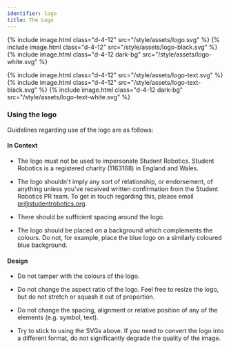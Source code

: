 ```yaml
---
identifier: logo
title: The Logo
---
```


{% include image.html class="d-4-12" src="/style/assets/logo.svg" %}
{% include image.html class="d-4-12" src="/style/assets/logo-black.svg" %}
{% include image.html class="d-4-12 dark-bg" src="/style/assets/logo-white.svg" %}

{% include image.html class="d-4-12" src="/style/assets/logo-text.svg" %}
{% include image.html class="d-4-12" src="/style/assets/logo-text-black.svg" %}
{% include image.html class="d-4-12 dark-bg" src="/style/assets/logo-text-white.svg" %}

### Using the logo

Guidelines regarding use of the logo are as follows:

#### In Context

* The logo must not be used to impersonate Student Robotics. Student Robotics 
  is a registered charity (1163168) in England and Wales.

* The logo shouldn't imply any sort of relationship, or endorsement, of anything
  unless you've received written confirmation from the Student Robotics PR team.
  To get in touch regarding this, please email 
  [pr@studentrobotics.org](mailto:pr@studentrobotics.org).

* There should be sufficient spacing around the logo.

* The logo should be placed on a background which complements the colours. Do
  not, for example, place the blue logo on a similarly coloured blue background.

#### Design

* Do not tamper with the colours of the logo.

* Do not change the aspect ratio of the logo. Feel free to resize the logo, but 
  do not stretch or squash it out of proportion.

* Do not change the spacing, alignment or relative position of any of the 
  elements (e.g. symbol, text).
  
* Try to stick to using the SVGs above. If you need to convert the logo into a 
  different format, do not significantly degrade the quality of the image.
